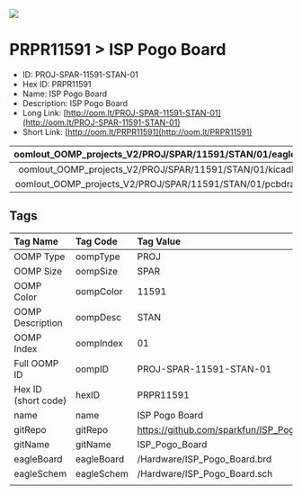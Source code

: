 


  
![][im]
# PRPR11591 > ISP Pogo Board

- ID: PROJ-SPAR-11591-STAN-01
- Hex ID: PRPR11591
- Name: ISP Pogo Board
- Description: ISP Pogo Board
- Long Link: [http://oom.lt/PROJ-SPAR-11591-STAN-01](http://oom.lt/PROJ-SPAR-11591-STAN-01)
- Short Link: [http://oom.lt/PRPR11591](http://oom.lt/PRPR11591)
  

|oomlout_OOMP_projects_V2/PROJ/SPAR/11591/STAN/01/eagleImage.png|oomlout_OOMP_projects_V2/PROJ/SPAR/11591/STAN/01/eagleSchemImage.png|oomlout_OOMP_projects_V2/PROJ/SPAR/11591/STAN/01/kicadPcb3dFront.png|oomlout_OOMP_projects_V2/PROJ/SPAR/11591/STAN/01/kicadPcb3dBack.png|
| :---: | :---: | :---: | :---: |
|oomlout_OOMP_projects_V2/PROJ/SPAR/11591/STAN/01/kicadPcb3d.png|oomlout_OOMP_projects_V2/PROJ/SPAR/11591/STAN/01/bomBack.png|oomlout_OOMP_projects_V2/PROJ/SPAR/11591/STAN/01/bomFront.png|oomlout_OOMP_projects_V2/PROJ/SPAR/11591/STAN/01/pcbdraw.svg|
|oomlout_OOMP_projects_V2/PROJ/SPAR/11591/STAN/01/pcbdrawBack.svg||||

## Tags
  

|Tag Name|Tag Code|Tag Value|
| :--- | :--- | :--- |
|OOMP Type|oompType|PROJ|
|OOMP Size|oompSize|SPAR|
|OOMP Color|oompColor|11591|
|OOMP Description|oompDesc|STAN|
|OOMP Index|oompIndex|01|
|Full OOMP ID|oompID|PROJ-SPAR-11591-STAN-01|
|Hex ID (short code)|hexID|PRPR11591|
|name|name|ISP Pogo Board|
|gitRepo|gitRepo|https://github.com/sparkfun/ISP_Pogo_Board|
|gitName|gitName|ISP_Pogo_Board|
|eagleBoard|eagleBoard|/Hardware/ISP_Pogo_Board.brd|
|eagleSchem|eagleSchem|/Hardware/ISP_Pogo_Board.sch|
||||



[im]: PROJ/SPAR/11591/STAN/01/kicadPcb3d_450.png
